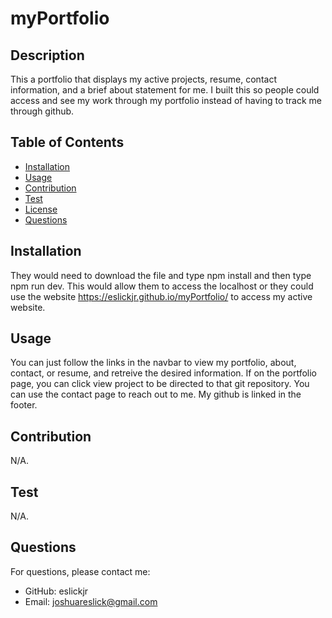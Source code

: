 # myPortfolio
  
  ## Description
  This a portfolio that displays my active projects, resume, contact information, and a brief about statement for me. I built this so people could access and see my work through my portfolio instead of having to track me through github.
  ## Table of Contents
  - [Installation](#installation)
  - [Usage](#usage)
  - [Contribution](#contribution)
  - [Test](#test)
  - [License](#license)
  - [Questions](#questions)
  ## Installation
  They would need to download the file and type npm install and then type npm run dev. This would allow them to access the localhost or they could use the website https://eslickjr.github.io/myPortfolio/ to access my active website.
  ## Usage
  You can just follow the links in the navbar to view my portfolio, about, contact, or resume, and retreive the desired information. If on the portfolio page, you can click view project to be directed to that git repository. You can use the contact page to reach out to me. My github is linked in the footer.
  ## Contribution
  N/A.
  ## Test
  N/A.
  
  
  ## Questions
  For questions, please contact me:
  - GitHub: eslickjr
  - Email: joshuareslick@gmail.com
  